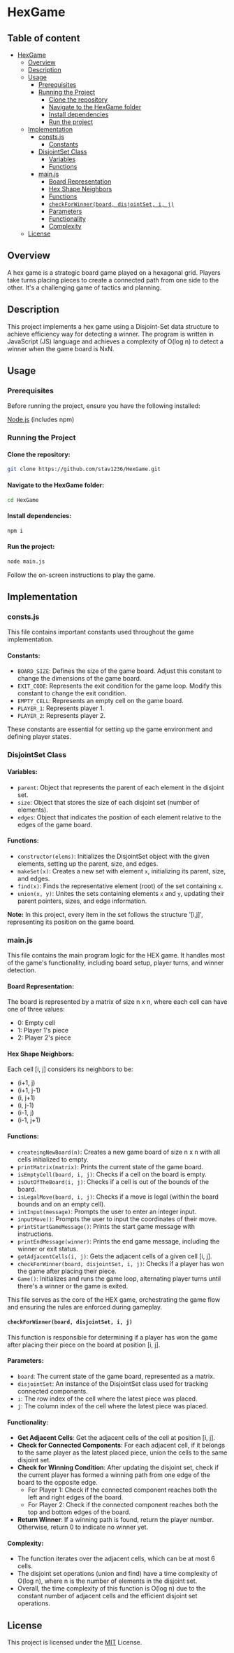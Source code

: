 # HexGame

## Table of content

- [HexGame](#hexgame)
  * [Overview](#overview)
  * [Description](#description)
  * [Usage](#usage)
    + [Prerequisites](#prerequisites)
    + [Running the Project](#running-the-project)
      - [Clone the repository](#clone-the-repository)
      - [Navigate to the HexGame folder](#navigate-to-the-hexgame-folder)
      - [Install dependencies](#install-dependencies)
      - [Run the project](#run-the-project)
  * [Implementation](#implementation)
    + [consts.js](#constsjs)
      - [Constants](#constants)
    + [DisjointSet Class](#disjointset-class)
      - [Variables](#variables)
      - [Functions](#functions)
    + [main.js](#mainjs)
      - [Board Representation](#board-representation)
      - [Hex Shape Neighbors](#hex-shape-neighbors)
      - [Functions](#functions-1)
      - [`checkForWinner(board, disjointSet, i, j)`](#-checkforwinner-board--disjointset--i--j--)
      - [Parameters](#parameters)
      - [Functionality](#functionality)
      - [Complexity](#complexity)
  * [License](#license)

## Overview

A hex game is a strategic board game played on a hexagonal grid. Players take turns placing pieces to create a connected path from one side to the other. It's a challenging game of tactics and planning.

## Description

This project implements a hex game using a Disjoint-Set data structure to achieve efficiency way for detecting a winner. The program is written in JavaScript (JS) language and achieves a complexity of O(log n) to detect a winner when the game board is NxN.

## Usage

### Prerequisites

Before running the project, ensure you have the following installed:

[Node.js](https://nodejs.org/) (includes npm)

### Running the Project

#### Clone the repository:

```bash
git clone https://github.com/stav1236/HexGame.git
```

#### Navigate to the HexGame folder:

```bash
cd HexGame
```

#### Install dependencies:

```bash
npm i
```

#### Run the project:

```bash
node main.js
```

Follow the on-screen instructions to play the game.

## Implementation

### consts.js

This file contains important constants used throughout the game implementation.

#### Constants:

- `BOARD_SIZE`: Defines the size of the game board. Adjust this constant to change the dimensions of the game board.
- `EXIT_CODE`: Represents the exit condition for the game loop. Modify this constant to change the exit condition.
- `EMPTY_CELL`: Represents an empty cell on the game board.
- `PLAYER_1`: Represents player 1.
- `PLAYER_2`: Represents player 2.

These constants are essential for setting up the game environment and defining player states.

### DisjointSet Class

#### Variables:

- `parent`: Object that represents the parent of each element in the disjoint set.
- `size`: Object that stores the size of each disjoint set (number of elements).
- `edges`: Object that indicates the position of each element relative to the edges of the game board.

#### Functions:

- `constructor(elems)`: Initializes the DisjointSet object with the given elements, setting up the parent, size, and edges.
- `makeSet(x)`: Creates a new set with element `x`, initializing its parent, size, and edges.
- `find(x)`: Finds the representative element (root) of the set containing `x`.
- `union(x, y)`: Unites the sets containing elements `x` and `y`, updating their parent pointers, sizes, and edge information.

**Note:** In this project, every item in the set follows the structure '[i,j]', representing its position on the game board.

### main.js

This file contains the main program logic for the HEX game. It handles most of the game's functionality, including board setup, player turns, and winner detection.

#### Board Representation:

The board is represented by a matrix of size n x n, where each cell can have one of three values:

- 0: Empty cell
- 1: Player 1's piece
- 2: Player 2's piece

#### Hex Shape Neighbors:

Each cell [i, j] considers its neighbors to be:

- (i+1, j)
- (i+1, j-1)
- (i, j+1)
- (i, j-1)
- (i-1, j)
- (i-1, j+1)

#### Functions:

- `createingNewBoard(n)`: Creates a new game board of size n x n with all cells initialized to empty.
- `printMatrix(matrix)`: Prints the current state of the game board.
- `isEmptyCell(board, i, j)`: Checks if a cell on the board is empty.
- `isOutOfTheBoard(i, j)`: Checks if a cell is out of the bounds of the board.
- `isLegalMove(board, i, j)`: Checks if a move is legal (within the board bounds and on an empty cell).
- `intInput(message)`: Prompts the user to enter an integer input.
- `inputMove()`: Prompts the user to input the coordinates of their move.
- `printStartGameMessage()`: Prints the start game message with instructions.
- `printEndMessage(winner)`: Prints the end game message, including the winner or exit status.
- `getAdjacentCells(i, j)`: Gets the adjacent cells of a given cell [i, j].
- `checkForWinner(board, disjointSet, i, j)`: Checks if a player has won the game after placing their piece.
- `Game()`: Initializes and runs the game loop, alternating player turns until there's a winner or the game is exited.

This file serves as the core of the HEX game, orchestrating the game flow and ensuring the rules are enforced during gameplay.

#### `checkForWinner(board, disjointSet, i, j)`

This function is responsible for determining if a player has won the game after placing their piece on the board at position [i, j].

#### Parameters:

- `board`: The current state of the game board, represented as a matrix.
- `disjointSet`: An instance of the DisjointSet class used for tracking connected components.
- `i`: The row index of the cell where the latest piece was placed.
- `j`: The column index of the cell where the latest piece was placed.

#### Functionality:

- **Get Adjacent Cells**: Get the adjacent cells of the cell at position [i, j].
- **Check for Connected Components**: For each adjacent cell, if it belongs to the same player as the latest placed piece, union the cells to the same disjoint set.
- **Check for Winning Condition**: After updating the disjoint set, check if the current player has formed a winning path from one edge of the board to the opposite edge.
  - For Player 1: Check if the connected component reaches both the left and right edges of the board.
  - For Player 2: Check if the connected component reaches both the top and bottom edges of the board.
- **Return Winner**: If a winning path is found, return the player number. Otherwise, return 0 to indicate no winner yet.

#### Complexity:

- The function iterates over the adjacent cells, which can be at most 6 cells.
- The disjoint set operations (union and find) have a time complexity of O(log n), where n is the number of elements in the disjoint set.
- Overall, the time complexity of this function is O(log n) due to the constant number of adjacent cells and the efficient disjoint set operations.

## License

This project is licensed under the [MIT](https://choosealicense.com/licenses/mit/) License.
